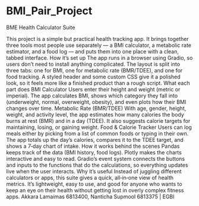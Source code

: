# BMI_Pair_Project
BME Health Calculator Suite

This project is a simple but practical health tracking app. It brings together three tools most people use separately — a BMI calculator, a metabolic rate estimator, and a food log — and puts them into one place with a clean, tabbed interface.
How it’s set up
The app runs in a browser using Gradio, so users don’t need to install anything complicated.
The layout is split into three tabs: one for BMI, one for metabolic rate (BMR/TDEE), and one for food tracking.
A styled header and some custom CSS give it a polished look, so it feels more like a finished product than a rough script.
What each part does
BMI Calculator Users enter their height and weight (metric or imperial). The app calculates BMI, shows which category they fall into (underweight, normal, overweight, obesity), and even plots how their BMI changes over time.
Metabolic Rate (BMR/TDEE) With age, gender, height, weight, and activity level, the app estimates how many calories the body burns at rest (BMR) and in a day (TDEE). It also suggests calorie targets for maintaining, losing, or gaining weight.
Food & Calorie Tracker Users can log meals either by picking from a list of common foods or typing in their own. The app totals up the day’s calories, compares it to the TDEE target, and shows a 7‑day chart of intake.
How it works behind the scenes
Pandas keeps track of the data (BMI history, food logs).
Plotly makes the charts interactive and easy to read.
Gradio’s event system connects the buttons and inputs to the functions that do the calculations, so everything updates live when the user interacts.
Why it’s useful
Instead of juggling different calculators or apps, this suite gives a quick, all‑in‑one view of health metrics. It’s lightweight, easy to use, and good for anyone who wants to keep an eye on their health without getting lost in overly complex fitness apps.
Akkara Lamaimas 6813400, Nanticha Supmool 6813375 | EGBI
